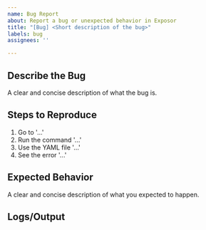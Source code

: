 ```yaml
---
name: Bug Report
about: Report a bug or unexpected behavior in Exposor
title: "[Bug] <Short description of the bug>"
labels: bug
assignees: ''

---
```


## Describe the Bug
A clear and concise description of what the bug is.

## Steps to Reproduce
1. Go to '...'
2. Run the command '...'
3. Use the YAML file '...'
4. See the error '...'

## Expected Behavior
A clear and concise description of what you expected to happen.

## Logs/Output
